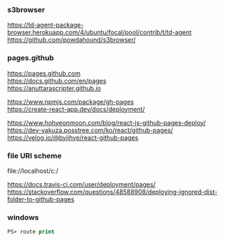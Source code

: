 ### s3browser

https://td-agent-package-browser.herokuapp.com/4/ubuntu/focal/pool/contrib/t/td-agent \
https://github.com/powdahound/s3browser/

### pages.github

https://pages.github.com \
https://docs.github.com/en/pages \
https://anuttarascripter.github.io

https://www.npmjs.com/package/gh-pages \
https://create-react-app.dev/docs/deployment/

https://www.hohyeonmoon.com/blog/react-js-github-pages-deploy/ \
https://dev-yakuza.posstree.com/ko/react/github-pages/ \
https://velog.io/@byjihye/react-github-pages

### file URI scheme

file://localhost/c:/

https://docs.travis-ci.com/user/deployment/pages/ \
https://stackoverflow.com/questions/48588908/deploying-ignored-dist-folder-to-github-pages

### windows

```ps
PS> route print
```
